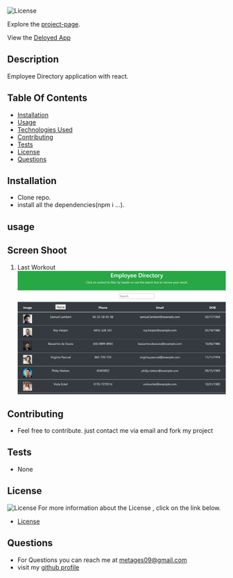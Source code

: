 ![License](https://img.shields.io/badge/License-MIT-green.svg "License Badge")
 
Explore the [project-page](https://github.com/Mgithub89/react-employee-directory.git).

View the [Deloyed App](https://mgithub89.github.io/react-employee-directory/)

## Description
 Employee Directory application with react.
 

## Table Of Contents 
* [Installation](#Installation)
* [Usage](#Usage)
* [Technologies Used](#Technologies-Used)
* [Contributing](#Contributing)
* [Tests](#Tests)
* [License](#License)
* [Questions](#Questions)

## Installation
* Clone repo.
* install all the dependencies(npm i ...).

## usage 

## Screen Shoot
1. Last Workout
![image](public/Assets/EmployeeDir.PNG)


## Contributing
* Feel free to contribute. just contact me via email and fork my project

## Tests
* None

## License 
 ![License](https://img.shields.io/badge/License-MIT-green.svg "License Badge")
 For more information about the License , click on the link below.
 * [License](https://opensource.org/licenses/MIT)

## Questions
* For Questions you can reach me at [metages09@gmail.com](mailto:metages09@gmail.com)
* visit my [github profile](https://github.com/Mgithub89)
        

